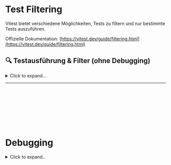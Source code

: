 # Test Filtering

Vitest bietet verschiedene Möglichkeiten, Tests zu filtern und nur bestimmte Tests auszuführen.

Offizielle Dokumentation: [https://vitest.dev/guide/filtering.html](https://vitest.dev/guide/filtering.html)







## 🔍 Testausführung & Filter (ohne Debugging)

<details><summary>Click to expand...</summary>

### 📁 Einzelne Datei ausführen

```bash
npx vitest run path/to/your/test-file.test.ts
```

✅ Führt **nur diese eine Datei** aus  
✅ Ideal für gezielte Test-Sessions ohne `test.only`  
✅ Funktioniert auch mit Globs:

```bash
npx vitest run "tests/unit/**/*.test.ts"
```

---

### 🎯 Test nach Name filtern

```bash
npx vitest run -t "spezifischer Testname"
```

Oder mit Regex:

```bash
npx vitest run -t "/RegEx.*Pattern/"
```

✅ Führt **nur Tests aus**, deren Name exakt oder per Regex matcht  
✅ Kombinierbar mit Datei:

```bash
npx vitest run path/to/file.test.ts -t "spezifischer Test"
```

---

### 🔍 Tests per CLI nur bestimmte Suiten laufen lassen

Mit `--include`:

```bash
npx vitest run --include src/components/Button/*.test.ts
```

Oder mehrere:

```bash
npx vitest run --include "tests/unit/**/*.test.ts" "tests/integration/**/*.test.ts"
```

---

### ⏳ Timeout setzen

```bash
npx vitest run --testTimeout=30000
```

Setzt Timeout für alle Tests auf 30 Sekunden – kein Warten auf Zombies 🧟‍♂️

---

### 🧪 Typechecking + Coverage in einem Rutsch

```bash
npx vitest run --typecheck --coverage
```

✅ Type Safety  
✅ Test Coverage  
✅ Kein Debug-Modus, einfach durchlaufen lassen

---

### ⚡ Mehr Speed (ohne Threads = sequentiell)

```bash
npx vitest run --threads=false
```

Perfekt für flaky Tests, race conditions, oder wenn du CI/CD-Ticks debuggen willst (aber ohne richtigen Debugger).

---

### 🧠 Pro-Tipp: Custom Scripts

```json
"scripts": {
  "test:file": "vitest run path/to/file.test.ts",
  "test:unit": "vitest run tests/unit",
  "test:name": "vitest run -t 'mein testname'"
}
```

Dann einfach:

```bash
npm run test:file
```

oder via VS Code „Debug Script“.

---

### 🔚 TL;DR

| Use Case                     | Befehl                                                                 |
|-----------------------------|------------------------------------------------------------------------|
| Einzeldatei                 | `vitest run path/to/file.test.ts`                                      |
| Test nach Name              | `vitest run -t "testname"`                                             |
| Datei + Testname kombinieren | `vitest run path/to/file -t "testname"`                                |
| Typecheck + Coverage        | `vitest run --typecheck --coverage`                                   |
| Ohne Parallelisierung       | `vitest run --threads=false`                                          |

---

💥 Damit testest du gezielt, präzise und ohne `.only` – wie ein Scharfschütze im Test-Dschungel 🥷

</details>

---




























<br><br>
---
<br><br>


# Debugging


<details><summary>Click to expand..</summary>



## .only

<details><summary>Click to expand..</summary>

Mit `.only` können bestimmte Tests oder Testsuiten ausgewählt werden, die ausgeführt werden sollen.

Offizielle Dokumentation: [https://vitest.dev/guide/filtering#selecting-suites-and-tests-to-run](https://vitest.dev/guide/filtering#selecting-suites-and-tests-to-run)



```ts
test.only('macht dies und das', () => {
  // Testinhalt
})
```

Oder auf `describe`-Ebene:

```ts
describe.only('Gruppe von Tests', () => {
  test('macht A', () => {})
})
```






In der aktuellen Version sollte dies wie erwartet funktionieren und nur der ausgewählte Test sollte ausgeführt werden, nicht alle anderen parallel dazu. Falls nicht, gibt es hier einige Workarounds:

### Script für Linux (Bash)

```shell
grep --exclude-dir=node_modules -rl . -e 'test.only\|it.only\|describe.only' --null | tr '\n' ' ' | xargs -0 npx vitest | grep . || npx vitest --coverage
```

### Script für Windows (PowerShell)

Diese Lösung erstellt eine neue Konfiguration mit nur den Dateien, die `.only` enthalten:

```powershell
# PowerShell-Äquivalent zum Linux-Skript (hochoptimiert für Geschwindigkeit):
# grep --exclude-dir=node_modules -rl . -e 'test.only\|it.only\|describe.only' --null | tr '\n' ' ' | xargs -0 npx vitest --typecheck --testTimeout=300000 --watch=false --disable-console-intercept | grep . || npx vitest --typecheck --coverage --watch=false --testTimeout=300000 --disable-console-intercept

# Verwende Select-String direkt mit Ausschluss von node_modules für maximale Geschwindigkeit
$foundFiles = Get-ChildItem -Recurse -File -Include "*.ts","*.js","*.tsx","*.jsx" | 
    Where-Object { $_.FullName -notlike "*\node_modules\*" } |
    Select-String -Pattern "test\.only|it\.only|describe\.only" -List |
    Select-Object -ExpandProperty Path -Unique

if ($foundFiles -and $foundFiles.Count -gt 0) {
    Write-Host "Gefundene .only Tests in:" -ForegroundColor Cyan
    $foundFiles | ForEach-Object { Write-Host "  $_" -ForegroundColor Green }
    
    # Erstelle eine temporäre Vitest-Konfiguration, die nur die gefundenen Dateien testet
    $tempConfigPath = "vitest.only.config.ts"
    $relativePaths = $foundFiles | ForEach-Object { 
        $path = $_ -replace [regex]::Escape((Get-Location).Path + "\"), ""
        $path = $path -replace "\\", "/"
        "`"$path`""
    }
    
    $configContent = @"
import { defineConfig } from 'vitest/config'
import { fileURLToPath } from 'node:url'
import tsconfigPaths from 'vite-tsconfig-paths'

export default defineConfig({
  plugins: [tsconfigPaths()],
  test: {
    include: [
      $($relativePaths -join ",`n      ")
    ],
    testTimeout: 300000,
    typecheck: true,
    threads: false
  }
})
"@
    
    Set-Content -Path $tempConfigPath -Value $configContent
    
    # Führe Vitest mit der temporären Konfiguration aus
    npx vitest run --config $tempConfigPath --disable-console-intercept
    
    # Prüfe den Exit-Code von Vitest
    if ($LASTEXITCODE -eq 0) {
        # Lösche die temporäre Konfiguration
        Remove-Item -Path $tempConfigPath -Force
        # Tests wurden erfolgreich ausgeführt
        exit 0
    } else {
        # Lösche die temporäre Konfiguration
        Remove-Item -Path $tempConfigPath -Force
        Write-Host "Die .only Tests waren nicht erfolgreich, führe alle Tests aus..." -ForegroundColor Yellow
    }
} else {
    Write-Host "Keine .only Tests gefunden, führe alle Tests aus..." -ForegroundColor Yellow
}

# Führe alle Tests aus
npx vitest --typecheck --coverage --watch=false --disable-console-intercept
```




</details>








---
Exakt, du hast’s durchschaut wie Sherlock nach drei Espresso ☕🔍

---

### 🧠 Warum das so ist:

Wenn du `vitest` im **Terminal** ausführst mit `--inspect-brk`,  
dann *läuft der Node-Prozess zwar im Debug-Modus*,  
aber **VS Code weiß nix davon** — kein Attach, kein Magic, keine Breakpoints 💥

---

### 💣 Das Terminal ≠ Debug-Konsole

VS Code erkennt nur Debug-Sessions, wenn:

1. Du sie über `launch.json` startest  
2. Du ein Skript aus `package.json` über **"Debug Script"** startest  
3. Oder du ein **Attach-Profil** manuell aktivierst

---

### ✅ Drei Lösungen, um das sauber zu machen:

---

#### 🔹 **Lösung 1: Nutze `launch.json` für alles**

Mach dir mehrere Einträge:

```json
{
  "type": "node",
  "request": "launch",
  "name": "Debug Vitest File",
  "program": "${workspaceFolder}/node_modules/vitest/vitest.mjs",
  "args": ["run", "--inspect-brk", "--no-file-parallelism", "test/unit/services/evident/EvidentDatabaseIsolation.test.ts"],
  "console": "integratedTerminal",
  "autoAttachChildProcesses": true
}
```

Oder mit `-t` für gezielten Test:

```json
"args": ["run", "--inspect-brk", "--no-file-parallelism", "-t", "spezifischer Testname"]
```

Dann per F5 starten oder in der Debug-Leiste auswählen – und **Breakpoints wirken wie Zauber** ✨

---

#### 🔹 **Lösung 2: Run-Skripte debuggen (dein Weg mit Hover)**

In `package.json`:

```json
"scripts": {
  "test:debug": "vitest run --inspect-brk --no-file-parallelism test/unit/services/evident/EvidentDatabaseIsolation.test.ts"
}
```

Dann:
- Hover über das Skript im `package.json`
- Klick auf **"Debug Script"**

✅ Breakpoints feuern  
✅ Kein extra `launch.json` nötig  
✅ Shortcuts wie `STRG + SHIFT + P → Debug npm script` funktionieren

---

#### 🔹 **Lösung 3: Attach to Running Process (manual gangsta mode)**

Wenn du **unbedingt aus dem Terminal** starten willst:

```bash
vitest run --inspect-brk --no-file-parallelism test/unit/services/evident/EvidentDatabaseIsolation.test.ts
```

Dann in VS Code:

- `STRG + SHIFT + P` → `Debug: Attach to Node Process`
- Pick den richtigen PID

⚠️ Klappt, aber ist nerviger als direkt F5

---

### ✅ Fazit:  
Debugging in Node ist kein Hexenwerk, aber VS Code muss **explizit wissen**, dass er attachen soll. Nur dann setzt er die Breakpoints korrekt.

---

Willst du eine `launch.json` mit verschiedenen Targets (Einzeltest, Pattern, Datei)? Ich bau dir die wie ein Maschinengewehr mit verschiedenen Feuermodi.



</details>

